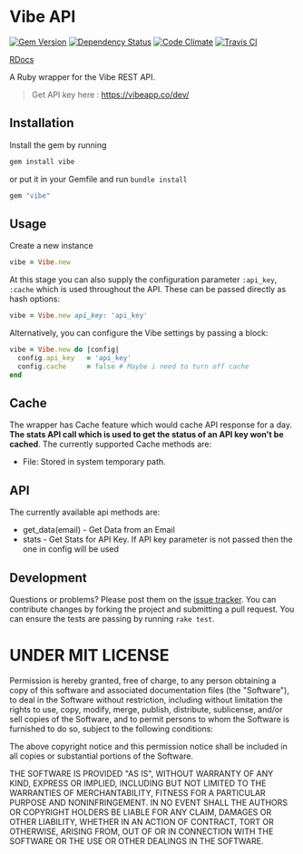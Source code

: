 Vibe API
========
[![Gem Version](https://badge.fury.io/rb/vibe.png)][gem]
[![Dependency Status](https://gemnasium.com/amalfra/vibe.png)][gemnasium]
[![Code Climate](https://codeclimate.com/github/amalfra/vibe.png)][codeclimate]
[![Travis CI](https://travis-ci.org/amalfra/vibe.svg?branch=master)][travis]

[gem]: http://badge.fury.io/rb/vibe
[gemnasium]: https://gemnasium.com/amalfra/vibe
[codeclimate]: https://codeclimate.com/github/amalfra/vibe
[travis]: https://travis-ci.org/amalfra/vibe.svg?branch=master

[RDocs](http://rubydoc.info/github/amalfra/vibe/master/frames)

A Ruby wrapper for the Vibe REST API.

> Get API key here : https://vibeapp.co/dev/

## Installation

Install the gem by running

```ruby
gem install vibe
```

or put it in your Gemfile and run `bundle install`

```ruby
gem "vibe"
```

## Usage

Create a new instance

```ruby
vibe = Vibe.new
```

At this stage you can also supply the configuration parameter `:api_key`, `:cache` which is used throughout the API. These can be passed directly as hash options:

```ruby
vibe = Vibe.new api_key: 'api_key'
```

Alternatively, you can configure the Vibe settings by passing a block:

```ruby
vibe = Vibe.new do |config|
  config.api_key   = 'api_key'
  config.cache     = false # Maybe i need to turn off cache
end
```

## Cache

The wrapper has Cache feature which would cache API response for a day. **The stats API call which is used to get the status of an API key won't be cached**. The currently supported Cache methods are:
 * File: Stored in system temporary path.

## API

The currently available api methods are:
 * get_data(email) - Get Data from an Email
 * stats           - Get Stats for API Key. If API key parameter is not
                     passed then the one in config will be used


## Development

Questions or problems? Please post them on the [issue tracker](https://github.com/amalfra/vibe/issues). You can contribute changes by forking the project and submitting a pull request. You can ensure the tests are passing by running `rake test`.


UNDER MIT LICENSE
=================

Permission is hereby granted, free of charge, to any person obtaining a copy of this software and associated documentation files (the "Software"), to deal in the Software without restriction, including without limitation the rights to use, copy, modify, merge, publish, distribute, sublicense, and/or sell copies of the Software, and to permit persons to whom the Software is furnished to do so, subject to the following conditions:

The above copyright notice and this permission notice shall be included in all copies or substantial portions of the Software.

THE SOFTWARE IS PROVIDED "AS IS", WITHOUT WARRANTY OF ANY KIND, EXPRESS OR IMPLIED, INCLUDING BUT NOT LIMITED TO THE WARRANTIES OF MERCHANTABILITY, FITNESS FOR A PARTICULAR PURPOSE AND NONINFRINGEMENT. IN NO EVENT SHALL THE AUTHORS OR COPYRIGHT HOLDERS BE LIABLE FOR ANY CLAIM, DAMAGES OR OTHER LIABILITY, WHETHER IN AN ACTION OF CONTRACT, TORT OR OTHERWISE, ARISING FROM, OUT OF OR IN CONNECTION WITH THE SOFTWARE OR THE USE OR OTHER DEALINGS IN THE SOFTWARE.
